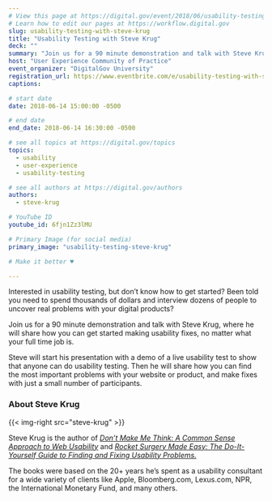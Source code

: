 ```yaml
---
# View this page at https://digital.gov/event/2018/06/usability-testing-with-steve-krug
# Learn how to edit our pages at https://workflow.digital.gov
slug: usability-testing-with-steve-krug
title: "Usability Testing with Steve Krug"
deck: ""
summary: "Join us for a 90 minute demonstration and talk with Steve Krug, where he will share how you can get started making usability fixes, no matter what your full time job is."
host: "User Experience Community of Practice"
event_organizer: "DigitalGov University"
registration_url: https://www.eventbrite.com/e/usability-testing-with-steve-krug-registration-46107266074
captions: 

# start date
date: 2018-06-14 15:00:00 -0500

# end date
end_date: 2018-06-14 16:30:00 -0500

# see all topics at https://digital.gov/topics
topics: 
  - usability
  - user-experience
  - usability-testing

# see all authors at https://digital.gov/authors
authors: 
  - steve-krug

# YouTube ID
youtube_id: 6fjn1Zz3lMU

# Primary Image (for social media)
primary_image: "usability-testing-steve-krug"

# Make it better ♥

---
```


Interested in usability testing, but don’t know how to get started? Been told you need to spend thousands of dollars and interview dozens of people to uncover real problems with your digital products?

Join us for a 90 minute demonstration and talk with Steve Krug, where he will share how you can get started making usability fixes, no matter what your full time job is.

Steve will start his presentation with a demo of a live usability test to show that anyone can do usability testing. Then he will share how you can find the most important problems with your website or product, and make fixes with just a small number of participants.


### About Steve Krug

{{< img-right src="steve-krug" >}}

Steve Krug is the author of [_Don’t Make Me Think: A Common Sense Approach to Web Usability_](https://www.sensible.com/dmmt.html) and [_Rocket Surgery Made Easy: The Do-It-Yourself Guide to Finding and Fixing Usability Problems._](https://www.sensible.com/rsme.html)

The books were based on the 20+ years he’s spent as a usability consultant for a wide variety of clients like Apple, Bloomberg.com, Lexus.com, NPR, the International Monetary Fund, and many others.
